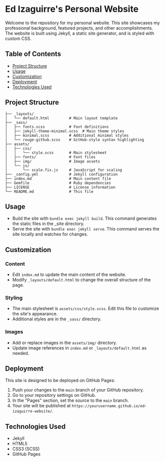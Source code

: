# Ed Izaguirre's Personal Website

Welcome to the repository for my personal website. This site showcases my professional background, featured projects, and other accomplishments. The website is built using Jekyll, a static site generator, and is styled with custom CSS.

## Table of Contents

- [Project Structure](#project-structure)
- [Usage](#usage)
- [Customization](#customization)
- [Deployment](#deployment)
- [Technologies Used](#technologies-used)

## Project Structure
```
├── _layouts/
│   └── default.html         # Main layout template
├── _sass/
│   ├── fonts.scss           # Font definitions
│   ├── jekyll-theme-minimal.scss  # Main theme styles
│   ├── minimal.scss         # Additional minimal styles
│   └── rouge-github.scss    # GitHub-style syntax highlighting
├── assets/
│   ├── css/
│   │   └── style.scss       # Main stylesheet
│   ├── fonts/               # Font files
│   ├── img/                 # Image assets
│   └── js/
│       └── scale.fix.js     # JavaScript for scaling
├── _config.yml              # Jekyll configuration
├── index.md                 # Main content file
├── Gemfile                  # Ruby dependencies
├── LICENSE                  # License information
└── README.md                # This file
```

## Usage
- Build the site with `bundle exec jekyll build`. This command generates the static files in the _site directory.
- Serve the site with `bundle exec jekyll serve`. This command serves the site locally and watches for changes.

## Customization
### Content

- Edit `index.md` to update the main content of the website.
- Modify `_layouts/default.html` to change the overall structure of the page.
### Styling
- The main stylesheet is `assets/css/style.scss`. Edit this file to customize the site's appearance.
- Additional styles are in the `_sass/` directory.
### Images
- Add or replace images in the `assets/img/` directory.
- Update image references in `index.md` or `_layouts/default.html` as needed.

## Deployment
This site is designed to be deployed on GitHub Pages:

1. Push your changes to the `main` branch of your GitHub repository.
2. Go to your repository settings on GitHub.
3. In the "Pages" section, set the source to the `main` branch.
4. Your site will be published at `https://yourusername.github.io/ed-izaguirre-website/`.

## Technologies Used
- Jekyll
- HTML5
- CSS3 (SCSS)
- GitHub Pages